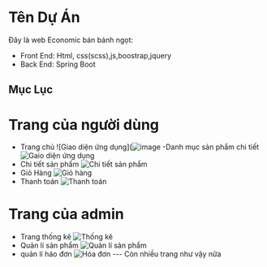 # Tên Dự Án

Đây là web Economic bán bánh ngọt:
- Front End: Html, css(scss),js,boostrap,jquery
- Back End: Spring Boot
## Mục Lục
# Trang của người dùng
- Trang chủ
![Giao diện ứng dụng](![image](https://github.com/user-attachments/assets/31ae28fd-b81c-4627-bbc5-fd1393f4eb6a)
-Danh mục sản phẩm chi tiết
![Gaio diện ứng dụng](https://github.com/user-attachments/assets/4a996bd5-91e9-4a14-998a-baec1b59d39e)
- Chi tiết sản phẩm
  ![Chi tiết sản phẩm](https://github.com/user-attachments/assets/3c6295ee-06f5-4e04-a91b-b62428b043c0)
- Giỏ Hàng
![Giỏ hàng](https://github.com/user-attachments/assets/7a5739dd-c109-49b0-a300-0d535f1f5b4d)
- Thanh toán
![Thanh toán](https://github.com/user-attachments/assets/a501d490-7dd0-4748-bcd1-7daa351e735f)
# Trang của admin
- Trang thống kê
![Thống kê](https://github.com/user-attachments/assets/7885cbce-5b58-48c9-aa7f-7f341dec0515)
- Quản lí sản phẩm
![Quản lí sản phẩm](https://github.com/user-attachments/assets/4f55d1a2-d0ac-4821-8a19-fe119d8a8b8b)
- quản lí háo đơn
![Hóa đơn](https://github.com/user-attachments/assets/640c2f46-cd94-4091-a73c-9f51e892e1b2)
--- Còn nhiều trang như vậy nữa


